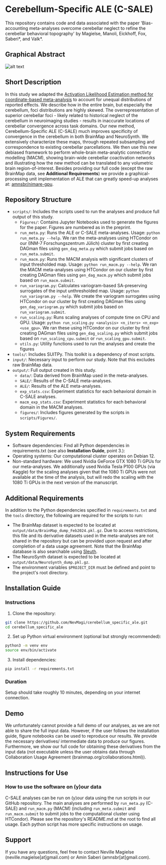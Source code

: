 # Cerebellum-Specific ALE (C-SALE)

This repository contains code and data associated with the paper 'Bias-accounting meta-analyses overcome cerebellar neglect to refine the cerebellar behavioral topography' by Magielse, Manoli, Eickhoff, Fox, Saberi*, and Valk*.


## Graphical Abstract
![alt text](./output/figures/graphical_abstract.png)

## Short Description
In this study we adapted the [Activation Likelihood Estimation method for coordinate-based meta-analysis](https://doi.org/10.1016/j.neuroimage.2011.09.017) to account for unequal distributions of reported effects. We describe how in the entire brain, but especially the cerebellum, foci distributions are highly skewed. The overrepresentation of superior cerebellar foci - likely related to historical neglect of the cerebellum in neuroimaging studies - results in inaccurate locations of cerebellar convergence across task domains. Our new method, Cerebellum-Specific ALE (C-SALE) much improves specificity of convergence in the cerebellum in both BrainMap and NeuroSynth. We extensively characterize these maps, through repeated subsampling and correspondence to existing cerebellar parcellations. We then use this new debiased framework to perform whole-brain meta-analytic connectivty modelling (MACM), showing brain-wide cerebellar coactivation networks and illustrating how the new method can be translated to any volumetric brain region-of-interest. Besides providing our full code (except the raw BrainMap data, see **Additional Requirements**) we provide a graphical-processing unit implementation of ALE that can greatly speed-up analyses at: [amnsbr/nimare-gpu](https://github.com/amnsbr/nimare-gpu).

## Repository Structure
- `scripts/`: Includes the scripts used to run the analyses and produce full output of this study.
    - `Figures/`: Contains Jupyter Notebooks used to generate the figures for the paper. Figures are numbered as in the preprint.
    - `run_meta.py`: Runs the ALE or C-SALE meta-analyses. Usage: `python run_meta.py --help`.
      We ran the meta-analyses using HTCondor on our (INM-7 Forschungszentrum Jülich) cluster by first creating DAGman files using `gen_dag_meta.py` which
      submit jobs based on `run_meta.submit`.
    - `run_macm.py`: Runs the MACM analysis with significant clusters of input thresholded map. Usage: `python run_macm.py --help`.
      We ran the MACM meta-analyses using HTCondor on our cluster by first creating DAGman files using `gen_dag_macm.py` which
      submit jobs based on `run_macm.submit`.
    - `run_variogram.py`: Calculates variogram-based SA-preserving surrogates of the input unthresholded map. Usage: `python run_variogram.py --help`.
      We create the variogram surrogates using HTCondor on our cluster by first creating DAGman files using `gen_dag_variogram.py` which
      submit jobs based on `run_variogram.submit`.
    - `run_scaling.py`: Runs scaling analyses of compute time on CPU and GPU. Usage: `python run_scaling.py <analysis> <n_iters> <n_exp> <use_gpu>`.
      We ran these using HTCondor on our cluster by first creating DAGman files using `gen_dag_scaling.py` which
      submit jobs based on `run_scaling_cpu.submit` or `run_scaling_gpu.submit`.
    - `utils.py`: Utility functions used to run the analyses and create the figures
- `tools/`: Includes SUITPy. This toolkit is a dependency of most scripts.
- `input/`: Necessary input to perform our study. Note that this excludes raw BrainMap data.
- `output/`: Full output created in this study.
    - `data/`: Data derived from BrainMap used in the meta-analyses.
    - `SALE/`: Results of the C-SALE meta-analyses.
    - `ALE/`: Results of the ALE meta-analyses.
    - `exp_stats.csv`: Experiment statistics for each behavioral domain in C-SALE analyses.
    - `macm_exp_stats.csv`: Experiment statistics for each behavioral domain in the MACM analyses.
    - `figures/`: Includes figures generated by the scripts in `scripts/Figures/`.


## System Requirements
- Software dependencies: Find all Python dependencies in requirements.txt (see also **Installation Guide**, point 3.):
- Operating systems: Our computational cluster operates on Debian 12.
- Non-standard hardware: We used Nvidia GeForce GTX 1080 Ti GPUs for our meta-analyses. We additionally used Nvidia Tesla P100 GPUs (via Kaggle) for the scaling analyses given that the 1080 Ti GPUs were not available at the time of the analysis, but will redo the scaling with the 1080 Ti GPUs in the next version of the manuscript.

## Additional Requirements
In addition to the Python dependencies specified in `requirements.txt` and the `tools` directory, the following are required for the scripts to run:
- The BrainMap dataset is expected to be located at `output/data/BrainMap_dump_Feb2024.pkl.gz`. Due to access restrictions, this file and its derivative datasets used in the meta-analyses are not shared in the repository but can be provided upon request and after completion of a data usage agreement. Note that the BrainMap database is also searchable using [Sleuth](https://www.brainmap.org/sleuth/).
- The NeuroSynth dataset is expected to be located at `output/data/NeuroSynth_dump.pkl.gz`.
- The environment variables `$PROJECT_DIR` must be defined and point to the project's root directory.

## Installation Guide
### Instructions
1. Clone the repository:
```bash
git clone https://github.com/NevMagi/cerebellum_specific_ale.git
cd cerebellum_specific_ale
```
2. Set up Python virtual environment (optional but strongly recommended):
```bash
python3 -m venv env
source env/bin/activate
```
3. Install dependencies:
```bash
pip install -r requirements.txt
```

### Duration
Setup should take roughly 10 minutes, depending on your internet connection.

## Demo
We unfortunately cannot provide a full demo of our analyses, as we are not able to share the full input data. However, if the user follows the installation guide, figure notebooks can be used to reproduce our results. We provide the necessary derivatives/ intermediate data to produce our figures. Furthermore, we show our full code for obtaining these derivatives from the input data (not executable unless the user obtains data through Collaboration Usage Agreement (brainmap.org/collaborations.html)).

## Instructions for Use

### How to use the software on (y)our data
C-SALE analyses can be run on (y)our data using the run scripts in our GitHub repository. The main analyses are performed by `run_meta.py` (C-SALE) and `run_macm.py` (MACM) (including `run_meta.submit` and `run_macm.submit` to submit jobs to the computational cluster using HTCondor). Please see the repository's README.md at the root to find all usage. Each python script has more specific instructions on usage.

## Support
If you have any questions, feel free to contact Neville Magielse (neville.magielse\[at\]gmail.com) or Amin Saberi (amnsbr\[at\]gmail.com).
